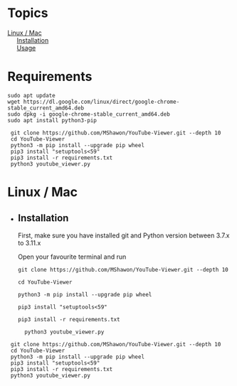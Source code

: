 # Topics

[Linux / Mac](https://github.com/rush890/ytb#installation-1)  
&ensp;&emsp;[Installation](https://github.com/rush890/ytb#installation-1)  
&ensp;&emsp;[Usage](https://github.com/rush890/ytb#installation-1)  



# Requirements
 ```
sudo apt update
wget https://dl.google.com/linux/direct/google-chrome-stable_current_amd64.deb
sudo dpkg -i google-chrome-stable_current_amd64.deb
sudo apt install python3-pip
```

 ```
  git clone https://github.com/MShawon/YouTube-Viewer.git --depth 10
  cd YouTube-Viewer
  python3 -m pip install --upgrade pip wheel
  pip3 install "setuptools<59"
  pip3 install -r requirements.txt
  python3 youtube_viewer.py
```

# Linux / Mac
* ## Installation

  First, make sure you have installed git and Python version between 3.7.x to 3.11.x
  
  Open your favourite terminal and run
   ```
  git clone https://github.com/MShawon/YouTube-Viewer.git --depth 10
  ```
  ```
  cd YouTube-Viewer
  ```
  ```
  python3 -m pip install --upgrade pip wheel
  ```
  ```
  pip3 install "setuptools<59"
  ```
  ```
  pip3 install -r requirements.txt
  ```
        python3 youtube_viewer.py



 ```
  git clone https://github.com/MShawon/YouTube-Viewer.git --depth 10
  cd YouTube-Viewer
  python3 -m pip install --upgrade pip wheel
  pip3 install "setuptools<59"
  pip3 install -r requirements.txt
  python3 youtube_viewer.py
```
 
